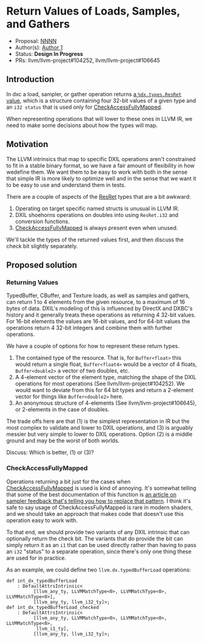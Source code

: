 <!-- {% raw %} -->

# Return Values of Loads, Samples, and Gathers

* Proposal: [NNNN](NNNN-the-resret-type.md)
* Author(s): [Author 1](https://github.com/bogner)
* Status: **Design In Progress**
* PRs: llvm/llvm-project#104252, llvm/llvm-project#106645

## Introduction

In dxc a load, sampler, or gather operation returns [a `%dx.types.ResRet`
value][ResRet], which is a structure containing four 32-bit values of a given
type and an `i32 status` that is used only for [CheckAccessFullyMapped].

When representing operations that will lower to these ones in LLVM IR, we need
to make some decisions about how the types will map.

[ResRet]: https://github.com/microsoft/DirectXShaderCompiler/blob/main/docs/DXIL.rst#resource-operation-return-types
[CheckAccessFullyMapped]: https://learn.microsoft.com/en-us/windows/win32/direct3dhlsl/checkaccessfullymapped

## Motivation

The LLVM intrinsics that map to specific DXIL operations aren't constrained to
fit in a stable binary format, so we have a fair amount of flexibility in how
wedefine them. We want them to be easy to work with both in the sense that
simple IR is more likely to optimize well and in the sense that we want it to
be easy to use and understand them in tests.

There are a couple of aspects of the [ResRet] types that are a bit awkward:
1. Operating on target specific named structs is unusual in LLVM IR.
2. DXIL shoehorns operations on doubles into using `ResRet.i32` and conversion
   functions.
3. [CheckAccessFullyMapped] is always present even when unused.

We'll tackle the types of the returned values first, and then discuss the check
bit slightly separately.

## Proposed solution

### Returning Values

TypedBuffer, CBuffer, and Texture loads, as well as samples and gathers, can
return 1 to 4 elements from the given resource, to a maximum of 16 bytes of
data. DXIL's modeling of this is influenced by DirectX and DXBC's history and
it generally treats these operations as returning 4 32-bit values. For 16-bit
elements the values are 16-bit values, and for 64-bit values the operations
return 4 32-bit integers and combine them with further operations.

We have a couple of options for how to represent these return types.

1. The contained type of the resource. That is, for `Buffer<float>` this would
   return a single float, `Buffer<float4>` would be a vector of 4 floats,
   `Buffer<double2>` a vector of two doubles, etc.
2. A 4-element vector of the element type, matching the shape of the DXIL
   operations for most operations (See llvm/llvm-project#104252). We would want
   to deviate from this for 64 bit types and return a 2-element vector for
   things like `Buffer<double2>` here.
3. An anonymous structure of 4-elements (See llvm/llvm-project#106645), or
   2-elements in the case of doubles.

The trade offs here are that (1) is the simplest representation in IR but the
most complex to validate and lower to DXIL operations, and (3) is arguably
messier but very simple to lower to DXIL operations. Option (2) is a middle
ground and may be the worst of both worlds.

Discuss: Which is better, (1) or (3)?

[BufferLoad]: https://github.com/microsoft/DirectXShaderCompiler/blob/main/docs/DXIL.rst#bufferload

### CheckAccessFullyMapped

Operations returning a bit just for the cases when [CheckAccessFullyMapped] is
used is kind of annoying. It's somewhat telling that some of the best
documentation of this function is [an article on sampler feedback that's
telling you how to replace that pattern][Sampler Feedback]. I think it's safe
to say usage of CheckAccessFullyMapped is rare in modern shaders, and we should
take an approach that makes code that doesn't use this operation easy to work
with.

To that end, we should provide two variants of any DXIL intrinsic that can
optionally return the check bit. The variants that do provide the bit can
simply return it as an `i1` that can be used directly rather than having to
pass an `i32` "status" to a separate operation, since there's only one thing
these are used for in practice.

As an example, we could define two `llvm.dx.typedBufferLoad` operations:
```tablegen
def int_dx_typedBufferLoad
    : DefaultAttrsIntrinsic<
          [llvm_any_ty, LLVMMatchType<0>, LLVMMatchType<0>, LLVMMatchType<0>],
          [llvm_any_ty, llvm_i32_ty]>;
def int_dx_typedBufferLoad_checked
    : DefaultAttrsIntrinsic<
          [llvm_any_ty, LLVMMatchType<0>, LLVMMatchType<0>, LLVMMatchType<0>,
           llvm_i1_ty],
          [llvm_any_ty, llvm_i32_ty]>;
```

[Sampler Feedback]: https://devblogs.microsoft.com/directx/coming-to-directx-12-sampler-feedback-some-useful-once-hidden-data-unlocked/

<!-- {% endraw %} -->
